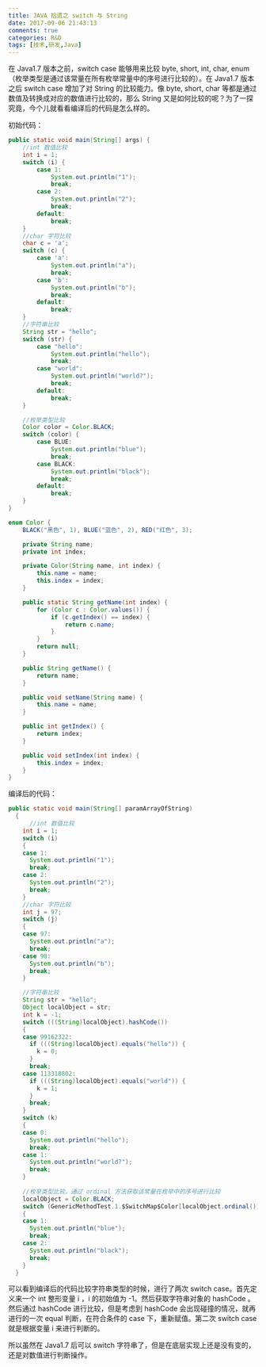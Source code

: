 ```yaml
---
title: JAVA 拾遗之 switch 与 String
date: 2017-09-06 21:43:13
comments: true
categories: R&D
tags: [技术,研发,Java]
---
```

在 Java1.7 版本之前，switch case 能够用来比较 byte, short, int, char, enum（枚举类型是通过该常量在所有枚举常量中的序号进行比较的）。在 Java1.7 版本之后 switch case 增加了对 String 的比较能力。像 byte, short, char 等都是通过数值及转换成对应的数值进行比较的，那么 String 又是如何比较的呢？为了一探究竟，今个儿就看看编译后的代码是怎么样的。  

初始代码：<!--more-->
```java
public static void main(String[] args) {
    //int 数值比较
    int i = 1;
    switch (i) {
        case 1:
            System.out.println("1");
            break;
        case 2:
            System.out.println("2");
            break;
        default:
            break;
    }
    //char 字符比较
    char c = 'a';
    switch (c) {
        case 'a':
            System.out.println("a");
            break;
        case 'b':
            System.out.println("b");
            break;
        default:
            break;
    }
    //字符串比较
    String str = "hello";
    switch (str) {
        case "hello":
            System.out.println("hello");
            break;
        case "world":
            System.out.println("world?");
            break;
        default:
            break;
    }

    //枚举类型比较
    Color color = Color.BLACK;
    switch (color) {
        case BLUE:
            System.out.println("blue");
            break;
        case BLACK:
            System.out.println("black");
            break;
        default:
            break;
    }
}

enum Color {
    BLACK("黑色", 1), BLUE("蓝色", 2), RED("红色", 3);

    private String name;
    private int index;

    private Color(String name, int index) {
        this.name = name;
        this.index = index;
    }

    public static String getName(int index) {
        for (Color c : Color.values()) {
            if (c.getIndex() == index) {
                return c.name;
            }
        }
        return null;
    }

    public String getName() {
        return name;
    }

    public void setName(String name) {
        this.name = name;
    }

    public int getIndex() {
        return index;
    }

    public void setIndex(int index) {
        this.index = index;
    }
}
```

编译后的代码：
```java
public static void main(String[] paramArrayOfString)
  {
      //int 数值比较
    int i = 1;
    switch (i)
    {
    case 1: 
      System.out.println("1");
      break;
    case 2: 
      System.out.println("2");
      break;
    }
    //char 字符比较
    int j = 97;
    switch (j)
    {
    case 97: 
      System.out.println("a");
      break;
    case 98: 
      System.out.println("b");
      break;
    }

    //字符串比较
    String str = "hello";
    Object localObject = str;
    int k = -1;
    switch (((String)localObject).hashCode())
    {
    case 99162322: 
      if (((String)localObject).equals("hello")) {
        k = 0;
      }
      break;
    case 113318802: 
      if (((String)localObject).equals("world")) {
        k = 1;
      }
      break;
    }
    switch (k)
    {
    case 0: 
      System.out.println("hello");
      break;
    case 1: 
      System.out.println("world?");
      break;
    }
    
    //枚举类型比较，通过 ordinal 方法获取该常量在枚举中的序号进行比较
    localObject = Color.BLACK;
    switch (GenericMethodTest.1.$SwitchMap$Color[localObject.ordinal()])
    {
    case 1: 
      System.out.println("blue");
      break;
    case 2: 
      System.out.println("black");
      break;
    }
  }
```
可以看到编译后的代码比较字符串类型的时候，进行了两次 switch case。首先定义来一个 int 整形变量 i ，i 的初始值为 -1。然后获取字符串对象的 hashCode 。然后通过 hashCode 进行比较，但是考虑到 hashCode 会出现碰撞的情况，就再进行的一次 equal 判断，在符合条件的 case 下，重新赋值。第二次 switch case 就是根据变量 i 来进行判断的。  

所以虽然在 Java1.7 后可以 switch 字符串了，但是在底层实现上还是没有变的，还是对数值进行判断操作。  